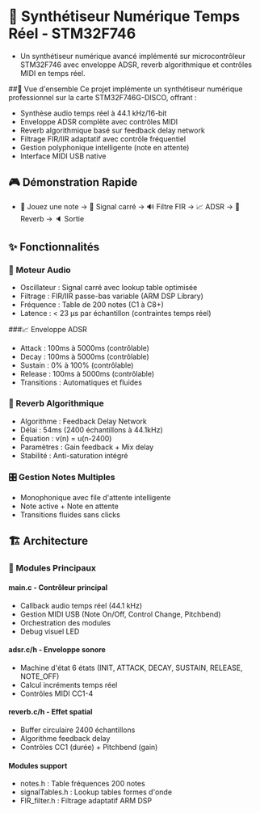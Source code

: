 # 🎹 Synthétiseur Numérique Temps Réel - STM32F746
- Un synthétiseur numérique avancé implémenté sur microcontrôleur STM32F746 avec enveloppe ADSR, reverb algorithmique et contrôles MIDI en temps réel.


##🎯 Vue d'ensemble
Ce projet implémente un synthétiseur numérique professionnel sur la carte STM32F746G-DISCO, offrant :

- Synthèse audio temps réel à 44.1 kHz/16-bit
- Enveloppe ADSR complète avec contrôles MIDI
- Reverb algorithmique basé sur feedback delay network
- Filtrage FIR/IIR adaptatif avec contrôle fréquentiel
- Gestion polyphonique intelligente (note en attente)
- Interface MIDI USB native

## 🎮 Démonstration Rapide
- 🎹 Jouez une note → 🎵 Signal carré → 🔊 Filtre FIR → 📈 ADSR → 🌊 Reverb → 🔈 Sortie

## ✨ Fonctionnalités
### 🎼 Moteur Audio

- Oscillateur : Signal carré avec lookup table optimisée
- Filtrage : FIR/IIR passe-bas variable (ARM DSP Library)
- Fréquence : Table de 200 notes (C1 à C8+)
- Latence : < 23 µs par échantillon (contraintes temps réel)

###📈 Enveloppe ADSR

- Attack : 100ms à 5000ms (contrôlable)
- Decay : 100ms à 5000ms (contrôlable)
- Sustain : 0% à 100% (contrôlable)
- Release : 100ms à 5000ms (contrôlable)
- Transitions : Automatiques et fluides

### 🌊 Reverb Algorithmique

- Algorithme : Feedback Delay Network
- Délai : 54ms (2400 échantillons à 44.1kHz)
- Équation : v(n) = u(n-2400)
- Paramètres : Gain feedback + Mix delay
- Stabilité : Anti-saturation intégré

### 🎛️ Gestion Notes Multiples

- Monophonique avec file d'attente intelligente
- Note active + Note en attente
- Transitions fluides sans clicks

## 🏗️ Architecture
### 🧩 Modules Principaux
#### main.c - Contrôleur principal

- Callback audio temps réel (44.1 kHz)
- Gestion MIDI USB (Note On/Off, Control Change, Pitchbend)
- Orchestration des modules
- Debug visuel LED

#### adsr.c/h - Enveloppe sonore

- Machine d'état 6 états (INIT, ATTACK, DECAY, SUSTAIN, RELEASE, NOTE_OFF)
- Calcul incréments temps réel
- Contrôles MIDI CC1-4

#### reverb.c/h - Effet spatial

- Buffer circulaire 2400 échantillons
- Algorithme feedback delay
- Contrôles CC1 (durée) + Pitchbend (gain)

#### Modules support

- notes.h : Table fréquences 200 notes
- signalTables.h : Lookup tables formes d'onde
- FIR_filter.h : Filtrage adaptatif ARM DSP




